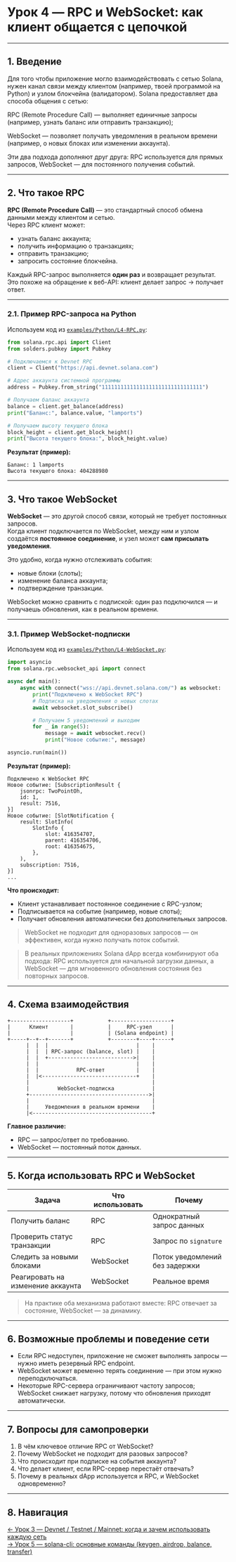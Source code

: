 # Урок 4 — RPC и WebSocket: как клиент общается с цепочкой

---

## 1. Введение

Для того чтобы приложение могло взаимодействовать с сетью Solana, нужен канал связи между клиентом (например, твоей программой на Python) и узлом блокчейна (валидатором).
Solana предоставляет два способа общения с сетью:

RPC (Remote Procedure Call) — выполняет единичные запросы (например, узнать баланс или отправить транзакцию);

WebSocket — позволяет получать уведомления в реальном времени (например, о новых блоках или изменении аккаунта).

Эти два подхода дополняют друг друга: RPC используется для прямых запросов, WebSocket — для постоянного получения событий.

---

## 2. Что такое RPC

**RPC (Remote Procedure Call)** — это стандартный способ обмена данными между клиентом и сетью.  
Через RPC клиент может:

- узнать баланс аккаунта;
- получить информацию о транзакциях;
- отправить транзакцию;
- запросить состояние блокчейна.

Каждый RPC-запрос выполняется **один раз** и возвращает результат.  
Это похоже на обращение к веб-API: клиент делает запрос → получает ответ.

---

### 2.1. Пример RPC-запроса на Python

Используем код из [`examples/Python/L4-RPC.py`](../examples/Python/L4-RPC.py):

```python
from solana.rpc.api import Client
from solders.pubkey import Pubkey

# Подключаемся к Devnet RPC
client = Client("https://api.devnet.solana.com")

# Адрес аккаунта системной программы
address = Pubkey.from_string("11111111111111111111111111111111")

# Получаем баланс аккаунта
balance = client.get_balance(address)
print("Баланс:", balance.value, "lamports")

# Получаем высоту текущего блока
block_height = client.get_block_height()
print("Высота текущего блока:", block_height.value)
```

**Результат (пример):**
```
Баланс: 1 lamports
Высота текущего блока: 404288980
```

---

## 3. Что такое WebSocket

**WebSocket** — это другой способ связи, который не требует постоянных запросов.  
Когда клиент подключается по WebSocket, между ним и узлом создаётся **постоянное соединение**, и узел может **сам присылать уведомления**.

Это удобно, когда нужно отслеживать события:
- новые блоки (слоты);
- изменение баланса аккаунта;
- подтверждение транзакции.

WebSocket можно сравнить с подпиской: один раз подключился — и получаешь обновления, как в реальном времени.

---

### 3.1. Пример WebSocket-подписки

Используем код из [`examples/Python/L4-WebSocket.py`](../examples/Python/L4-WebSocket.py):

```python
import asyncio
from solana.rpc.websocket_api import connect

async def main():
    async with connect("wss://api.devnet.solana.com/") as websocket:
        print("Подключено к WebSocket RPC")
        # Подписка на уведомления о новых слотах
        await websocket.slot_subscribe()

        # Получаем 5 уведомлений и выходим
        for _ in range(5):
            message = await websocket.recv()
            print("Новое событие:", message)

asyncio.run(main())
```

**Результат (пример):**
```
Подключено к WebSocket RPC
Новое событие: [SubscriptionResult {
    jsonrpc: TwoPointOh,
    id: 1,
    result: 7516,
}]
Новое событие: [SlotNotification {
    result: SlotInfo(
        SlotInfo {
            slot: 416354707,
            parent: 416354706,
            root: 416354675,
        },
    ),
    subscription: 7516,
}]
...
```

**Что происходит:**
- Клиент устанавливает постоянное соединение с RPC-узлом;
- Подписывается на событие (например, новые слоты);
- Получает обновления автоматически без дополнительных запросов.

> WebSocket не подходит для одноразовых запросов — он эффективен, когда нужно получать поток событий.

> В реальных приложениях Solana dApp всегда комбинируют оба подхода:
RPC используется для начальной загрузки данных, а WebSocket — для мгновенного обновления состояния без повторных запросов.


---

## 4. Схема взаимодействия

```
+-------------------+           +-------------------+
|      Клиент       |           |     RPC-узел      |
|                   |           | (Solana endpoint) |
+-----+--+--+-------+           +--------+----+-----+
      |  |  |                            |    |
      |  |  | RPC-запрос (balance, slot) |    |
      |  |  +--------------------------->|    |
      |  |                               |    |
      |  |            RPC-ответ          |    |
      |  |<------------------------------+    |
      |                                       |
      |         WebSocket-подписка            |
      +-------------------------------------->|
      |                                       |
      |     Уведомления в реальном времени    |
      |<--------------------------------------+
```
**Главное различие:**
- RPC — запрос/ответ по требованию.
- WebSocket — постоянный поток данных.

---

## 5. Когда использовать RPC и WebSocket

| Задача | Что использовать | Почему |
|---------|------------------|---------|
| Получить баланс | RPC | Однократный запрос данных |
| Проверить статус транзакции | RPC | Запрос по `signature` |
| Следить за новыми блоками | WebSocket | Поток уведомлений без задержки |
| Реагировать на изменение аккаунта | WebSocket | Реальное время |

> На практике оба механизма работают вместе: RPC отвечает за состояние, WebSocket — за динамику.

---

## 6. Возможные проблемы и поведение сети

- Если RPC недоступен, приложение не сможет выполнять запросы — нужно иметь резервный RPC endpoint.  
- WebSocket может временно терять соединение — при этом нужно переподключаться.  
- Некоторые RPC-сервера ограничивают частоту запросов; WebSocket снижает нагрузку, потому что обновления приходят автоматически.

---

## 7. Вопросы для самопроверки

1. В чём ключевое отличие RPC от WebSocket?  
2. Почему WebSocket не подходит для разовых запросов?  
3. Что происходит при подписке на события аккаунта?  
4. Что делает клиент, если RPC-сервер перестаёт отвечать?  
5. Почему в реальных dApp используется и RPC, и WebSocket одновременно?

---

## 8. Навигация

[← Урок 3 — Devnet / Testnet / Mainnet: когда и зачем использовать каждую сеть](Lesson_3.md)  
[→ Урок 5 — solana-cli: основные команды (keygen, airdrop, balance, transfer)](Lesson_5.md)